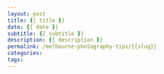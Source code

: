 ```yaml
---
layout: post
title: {{ title }}
date: {{ date }}
subtitle: {{ subtitle }}
description: {{ description }}
permalink: /melbourne-photography-tips/{{slug}}
categories: 
tags:
---
```

